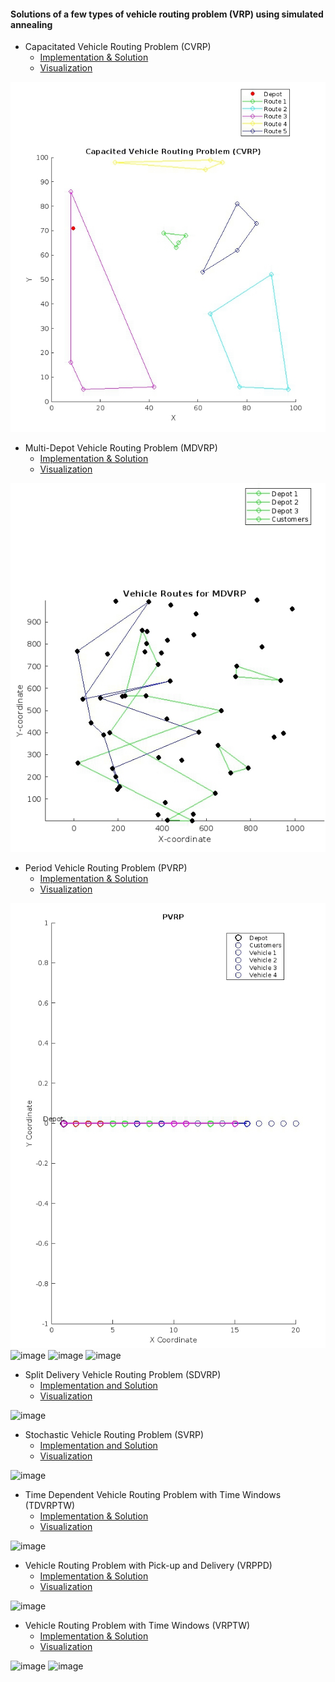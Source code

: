 #### Solutions of a few types of vehicle routing problem (VRP) using simulated annealing 
 * Capacitated Vehicle Routing Problem (CVRP)
   * [Implementation & Solution](https://github.com/KMORaza/VRP-Simulated-Annealing/blob/main/solutions/cvrp.cpp)
   * [Visualization](https://github.com/KMORaza/VRP-Simulated-Annealing/blob/main/visualization/cvrp.m)

![](https://github.com/KMORaza/VRP-Simulated-Annealing/blob/main/figures/Figure%202024-07-21%2000_48_13.png) 

 * Multi-Depot Vehicle Routing Problem (MDVRP)
   * [Implementation & Solution](https://github.com/KMORaza/VRP-Simulated-Annealing/blob/main/solutions/mdvrp.cpp)
   * [Visualization](https://github.com/KMORaza/VRP-Simulated-Annealing/blob/main/visualization/mdvrp.m)

![](https://github.com/KMORaza/VRP-Simulated-Annealing/blob/main/figures/Figure%202024-07-21%2000_48_17.png) 

 * Period Vehicle Routing Problem (PVRP)
   * [Implementation & Solution](https://github.com/KMORaza/VRP-Simulated-Annealing/blob/main/solutions/pvrp.cpp)
   * [Visualization](https://github.com/KMORaza/VRP-Simulated-Annealing/blob/main/visualization/pvrp.m) 

![](https://github.com/KMORaza/VRP-Simulated-Annealing/blob/main/figures/Figure%202024-07-21%2004_41_60.png) 
![image](https://github.com/user-attachments/assets/cfc6c7f0-04b8-4ccf-9eb8-780b341e3bdb)
![image](https://github.com/user-attachments/assets/ae1f893e-5852-4c08-a353-4d0d5591f38a)
![image](https://github.com/user-attachments/assets/97304222-7a3c-41d0-a4c4-1780b4586784)

 * Split Delivery Vehicle Routing Problem (SDVRP)
    * [Implementation and Solution](https://github.com/KMORaza/VRP-Simulated-Annealing/blob/main/solutions/sdvrp.cpp)
    * [Visualization](https://github.com/KMORaza/VRP-Simulated-Annealing/blob/main/visualization/sdvrp.m)

![image](https://github.com/user-attachments/assets/84cbfe9e-70cc-44b6-b4b1-50096f05a99b)

 * Stochastic Vehicle Routing Problem (SVRP)
    * [Implementation and Solution](https://github.com/KMORaza/VRP-Simulated-Annealing/blob/main/solutions/svrp.cpp)
    * [Visualization](https://github.com/KMORaza/VRP-Simulated-Annealing/blob/main/visualization/svrp.m)

![image](https://github.com/user-attachments/assets/deb684c3-ac16-4209-8534-e7f6ba9fe68b)

 * Time Dependent Vehicle Routing Problem with Time Windows (TDVRPTW)
    * [Implementation & Solution](https://github.com/KMORaza/VRP-Simulated-Annealing/blob/main/solutions/tdvrptw.cpp)
    * [Visualization](https://github.com/KMORaza/VRP-Simulated-Annealing/blob/main/visualization/tdvrptw.m)

![image](https://github.com/user-attachments/assets/9f2f1fc7-da07-4f75-ac2c-dc6a66718d77)

 * Vehicle Routing Problem with Pick-up and Delivery (VRPPD)
    * [Implementation & Solution](https://github.com/KMORaza/VRP-Simulated-Annealing/blob/main/solutions/vrppd.cpp)
    * [Visualization](https://github.com/KMORaza/VRP-Simulated-Annealing/blob/main/visualization/vrppd.m)

![image](https://github.com/user-attachments/assets/17414e94-b2f4-4373-a1d2-51ed5ee7b650)

 * Vehicle Routing Problem with Time Windows (VRPTW)
    * [Implementation & Solution](https://github.com/KMORaza/VRP-Simulated-Annealing/blob/main/solutions/vrptw.cpp)
    * [Visualization](https://github.com/KMORaza/VRP-Simulated-Annealing/blob/main/visualization/vrptw.m)

![image](https://github.com/user-attachments/assets/a4c61c60-4892-40df-9ccf-ba0308120794)
![image](https://github.com/user-attachments/assets/38d18bba-3e59-4b40-ae39-21724ecdad05)

